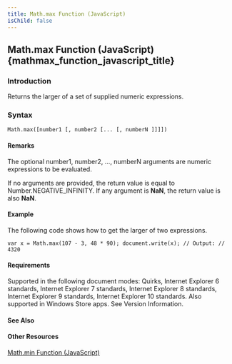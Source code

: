 ```yaml
---
title: Math.max Function (JavaScript)
isChild: false
---
```


## Math.max Function (JavaScript) {mathmax_function_javascript_title}

### Introduction 

 Returns the larger of a set of supplied numeric expressions.

### Syntax 

```
Math.max([number1 [, number2 [... [, numberN ]]]])
```

#### Remarks 

<div id="languageReferenceRemarksSection" class="section" name="collapseableSection" style="">
  <p xmlns:util="util">
    The optional <span class="parameter" sdata="paramReference">number1, number2, ..., numberN</span> arguments are numeric expressions to be evaluated.
  </p>
  <p xmlns:util="util">
    If no arguments are provided, the return value is equal to Number.NEGATIVE_INFINITY. If any argument is <b>NaN</b>, the return value is also <b>NaN</b>.
  </p>
</div>

#### Example 

<p xmlns:util="util">
  The following code shows how to get the larger of two expressions.
</p>

```
var x = Math.max(107 - 3, 48 * 90); document.write(x); // Output: // 4320
```

#### Requirements 

<div id="requirementsTitleSection" class="section" name="collapseableSection" style="">
  <p xmlns:util="util"></p>
  <p>
    Supported in the following document modes: Quirks, Internet Explorer 6 standards, Internet Explorer 7 standards, Internet Explorer 8 standards, Internet Explorer 9 standards, Internet Explorer 10
    standards. Also supported in Windows Store apps. See Version Information.
  </p>
</div>

#### See Also 

<div id="seeAlsoSection" class="section" name="collapseableSection" style="">
  <h4 class="subHeading">
    Other Resources
  </h4>
  <div class="seeAlsoStyle">
    <span sdata="link" xmlns:util="util"><a href="a1d7dd85-27ef-45cd-aa2a-f8e80f0b2898.htm">Math.min Function (JavaScript)</a></span>
  </div>
</div>


